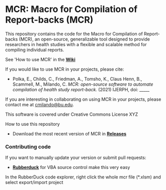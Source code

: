 # MCR: Macro for Compilation of Report-backs (MCR)

This repository contains the code for the Macro for Compilation of Report-backs (MCR), an open-source, generalizable tool designed to provide researchers in health studies with a flexible and scalable method for compiling individual reports.

See 'How to use MCR' in the [**Wiki**](https://github.com/cmilando/reportback-vba/wiki#toc)

If you would like to use MCR in your projects, please cite:
* Polka, E., Childs, C., Friedman, A., Tomsho, K., Claus Henn, B., Scammell, M., Milando, C. *MCR: open-source software to automate compilation of health study report-back.* (2021) IJERPH, doi: _____

If you are interesting in collaborating on using MCR in your projects, please contact me at cmilando@bu.edu.

This software is covered under Creative Commons License XYZ

How to use this repository
* Download the most recent version of MCR in [**Releases**](https://github.com/cmilando/reportback-vba/releases) 

### Contributing code
If you want to manually update your version or submit pull requests:
* [**Rubberduck**](https://rubberduckvba.com/) for VBA source control make this very easy

In the RubberDuck code explorer, right click the whole mcr file (*.xlsm) and select export/import project
